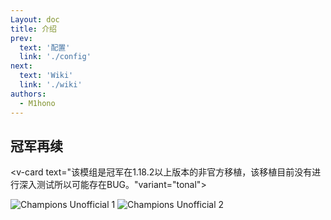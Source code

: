```yaml
---
Layout: doc
title: 介绍
prev:
  text: '配置'
  link: './config'
next:
  text: 'Wiki'
  link: './wiki'
authors:
  - M1hono
---
```


## 冠军再续

<v-card text="该模组是冠军在1.18.2以上版本的非官方移植，该移植目前没有进行深入测试所以可能存在BUG。"variant="tonal"></v-card>

<Carousel :cycle="true" :interval="2800">
    <img src="https://docs.mihono.cn/mods/adventure/champions-unofficial/1.png" alt="Champions Unofficial 1">
    <img src="https://docs.mihono.cn/mods/adventure/champions-unofficial/2.png" alt="Champions Unofficial 2">
  </Carousel>